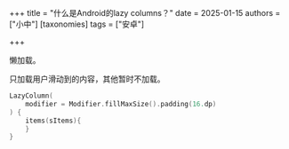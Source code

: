 +++
title = "什么是Android的lazy columns？"
date = 2025-01-15
authors = ["小中"]
[taxonomies]
tags = ["安卓"]

+++

懒加载。

只加载用户滑动到的内容，其他暂时不加载。

```kt
LazyColumn(
    modifier = Modifier.fillMaxSize().padding(16.dp)
) {
    items(sItems){
    }
}
```
